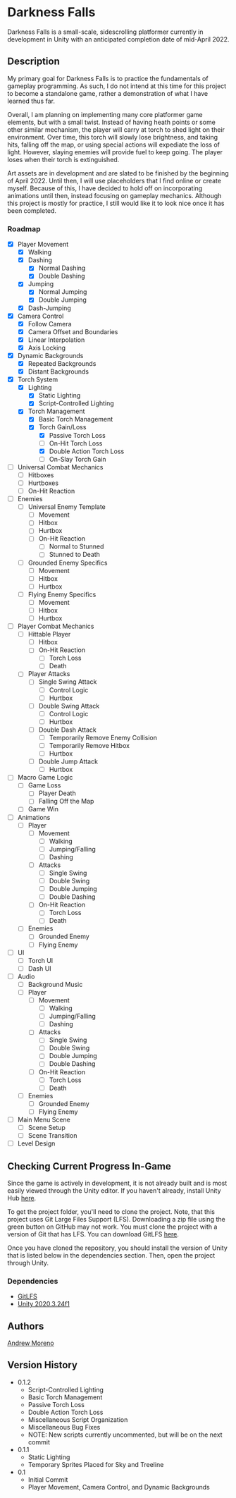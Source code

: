 # Darkness Falls

Darkness Falls is a small-scale, sidescrolling platformer currently in development in Unity with an anticipated completion date of mid-April 2022.

## Description

My primary goal for Darkness Falls is to practice the fundamentals of gameplay programming. As such, I do not intend at this time for this project to become a standalone game, rather a demonstration of what I have learned thus far.

Overall, I am planning on implementing many core platformer game elements, but with a small twist. Instead of having heath points or some other similar mechanism, the player will carry at torch to shed light on their environment. Over time, this torch will slowly lose brightness, and taking hits, falling off the map, or using special actions will expediate the loss of light. However, slaying enemies will provide fuel to keep going. The player loses when their torch is extinguished.

Art assets are in development and are slated to be finished by the beginning of April 2022. Until then, I will use placeholders that I find online or create myself. Because of this, I have decided to hold off on incorporating animations until then, instead focusing on gameplay mechanics. Although this project is mostly for practice, I still would like it to look nice once it has been completed.

### Roadmap

- [x] Player Movement
    - [x] Walking
    - [x] Dashing
        - [x] Normal Dashing
        - [x] Double Dashing
    - [x] Jumping
        - [x] Normal Jumping
        - [x] Double Jumping
    - [x] Dash-Jumping
- [x] Camera Control
    - [x] Follow Camera
    - [x] Camera Offset and Boundaries
    - [x] Linear Interpolation
    - [x] Axis Locking
- [x] Dynamic Backgrounds
    - [x] Repeated Backgrounds
    - [x] Distant Backgrounds
- [x] Torch System
    - [x] Lighting
        - [x] Static Lighting
        - [x] Script-Controlled Lighting
    - [x] Torch Management
        - [x] Basic Torch Management
        - [x] Torch Gain/Loss
            - [x] Passive Torch Loss
            - [ ] On-Hit Torch Loss
            - [x] Double Action Torch Loss
            - [ ] On-Slay Torch Gain
- [ ] Universal Combat Mechanics
    - [ ] Hitboxes
    - [ ] Hurtboxes
    - [ ] On-Hit Reaction
- [ ] Enemies
    - [ ] Universal Enemy Template
        - [ ] Movement
        - [ ] Hitbox
        - [ ] Hurtbox
        - [ ] On-Hit Reaction
            - [ ] Normal to Stunned
            - [ ] Stunned to Death
    - [ ] Grounded Enemy Specifics
        - [ ] Movement
        - [ ] Hitbox
        - [ ] Hurtbox
    - [ ] Flying Enemy Specifics
        - [ ] Movement
        - [ ] Hitbox
        - [ ] Hurtbox
- [ ] Player Combat Mechanics
    - [ ] Hittable Player
        - [ ] Hitbox
        - [ ] On-Hit Reaction
            - [ ] Torch Loss
            - [ ] Death
    - [ ] Player Attacks
        - [ ] Single Swing Attack
            - [ ] Control Logic
            - [ ] Hurtbox
        - [ ] Double Swing Attack
            - [ ] Control Logic
            - [ ] Hurtbox
        - [ ] Double Dash Attack
            - [ ] Temporarily Remove Enemy Collision
            - [ ] Temporarily Remove Hitbox
            - [ ] Hurtbox
        - [ ] Double Jump Attack
            - [ ] Hurtbox
- [ ] Macro Game Logic
    - [ ] Game Loss
        - [ ] Player Death
        - [ ] Falling Off the Map
    - [ ] Game Win
- [ ] Animations
    - [ ] Player
        - [ ] Movement
            - [ ] Walking
            - [ ] Jumping/Falling
            - [ ] Dashing
        - [ ] Attacks
            - [ ] Single Swing
            - [ ] Double Swing
            - [ ] Double Jumping
            - [ ] Double Dashing
        - [ ] On-Hit Reaction
            - [ ] Torch Loss
            - [ ] Death
    - [ ] Enemies
        - [ ] Grounded Enemy
        - [ ] Flying Enemy
- [ ] UI
    - [ ] Torch UI
    - [ ] Dash UI
- [ ] Audio
    - [ ] Background Music
    - [ ] Player
        - [ ] Movement
            - [ ] Walking
            - [ ] Jumping/Falling
            - [ ] Dashing
        - [ ] Attacks
            - [ ] Single Swing
            - [ ] Double Swing
            - [ ] Double Jumping
            - [ ] Double Dashing
        - [ ] On-Hit Reaction
            - [ ] Torch Loss
            - [ ] Death
    - [ ] Enemies
        - [ ] Grounded Enemy
        - [ ] Flying Enemy
- [ ] Main Menu Scene
    - [ ] Scene Setup
    - [ ] Scene Transition
- [ ] Level Design

## Checking Current Progress In-Game

Since the game is actively in development, it is not already built and is most easily viewed through the Unity editor. If you haven't already, install Unity Hub [here](https://public-cdn.cloud.unity3d.com/hub/prod/UnityHubSetup.exe).

To get the project folder, you'll need to clone the project. Note, that this project uses Git Large Files Support (LFS). Downloading a zip file using the green button on GitHub may not work. You must clone the project with a version of Git that has LFS. You can download GitLFS [here](https://git-lfs.github.com/).

Once you have cloned the repository, you should install the version of Unity that is listed below in the dependencies section. Then, open the project through Unity.

### Dependencies

* [GitLFS](https://git-lfs.github.com/)
* [Unity 2020.3.24f1](unityhub://2020.3.24f1/79c78de19888)

## Authors

[Andrew Moreno](https://www.linkedin.com/in/andrew-moreno/)

## Version History
* 0.1.2
    * Script-Controlled Lighting
    * Basic Torch Management
    * Passive Torch Loss
    * Double Action Torch Loss
    * Miscellaneous Script Organization
    * Miscellaneous Bug Fixes
    * NOTE: New scripts currently uncommented, but will be on the next commit
* 0.1.1
    * Static Lighting
    * Temporary Sprites Placed for Sky and Treeline
* 0.1
    * Initial Commit
    * Player Movement, Camera Control, and Dynamic Backgrounds